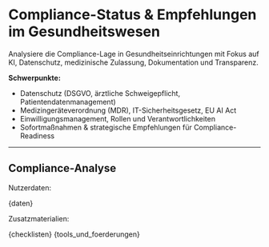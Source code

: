 <!-- compliance.md -->
# Compliance-Status & Empfehlungen im Gesundheitswesen

Analysiere die Compliance-Lage in Gesundheitseinrichtungen mit Fokus auf KI, Datenschutz, medizinische Zulassung, Dokumentation und Transparenz.

**Schwerpunkte:**
- Datenschutz (DSGVO, ärztliche Schweigepflicht, Patientendatenmanagement)
- Medizingeräteverordnung (MDR), IT-Sicherheitsgesetz, EU AI Act
- Einwilligungsmanagement, Rollen und Verantwortlichkeiten
- Sofortmaßnahmen & strategische Empfehlungen für Compliance-Readiness

---

## Compliance-Analyse

Nutzerdaten:

{daten}

Zusatzmaterialien:

{checklisten}
{tools_und_foerderungen}
